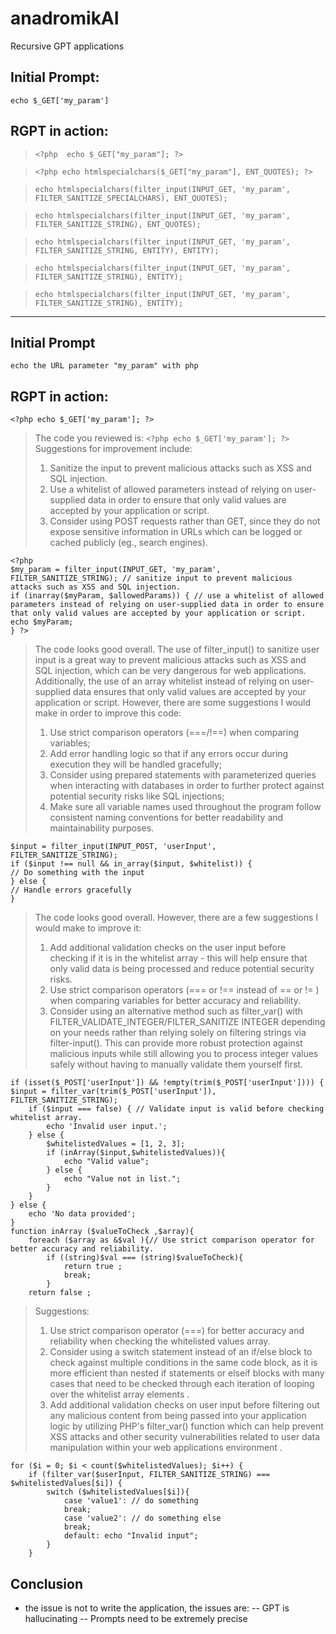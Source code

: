 # anadromikAI
Recursive GPT applications

## Initial Prompt:
`echo $_GET['my_param']`

## RGPT in action:
> `<?php  echo $_GET["my_param"]; ?>`

> `<?php echo htmlspecialchars($_GET["my_param"], ENT_QUOTES); ?>`

> `echo htmlspecialchars(filter_input(INPUT_GET, 'my_param', FILTER_SANITIZE_SPECIALCHARS), ENT_QUOTES);`

> `echo htmlspecialchars(filter_input(INPUT_GET, 'my_param', FILTER_SANITIZE_STRING), ENT_QUOTES);`

> `echo htmlspecialchars(filter_input(INPUT_GET, 'my_param', FILTER_SANITIZE_STRING, ENTITY), ENTITY);`

> `echo htmlspecialchars(filter_input(INPUT_GET, 'my_param', FILTER_SANITIZE_STRING), ENTITY);`

> `echo htmlspecialchars(filter_input(INPUT_GET, 'my_param', FILTER_SANITIZE_STRING), ENTITY);`

---

## Initial Prompt
`echo the URL parameter "my_param" with php`

## RGPT in action:
`<?php echo $_GET['my_param']; ?>`

> The code you reviewed is:  `<?php echo $_GET['my_param']; ?>`
> Suggestions for improvement include: 
> 1. Sanitize the input to prevent malicious attacks such as XSS and SQL injection.  
> 2. Use a whitelist of allowed parameters instead of relying on user-supplied data in order to ensure that only valid values are accepted by your application or script. 
> 3. Consider using POST requests rather than GET, since they do not expose sensitive information in URLs which can be logged or cached publicly (eg., search engines).

```
<?php 
$my_param = filter_input(INPUT_GET, 'my_param', FILTER_SANITIZE_STRING); // sanitize input to prevent malicious attacks such as XSS and SQL injection.  
if (inarray($myParam, $allowedParams)) { // use a whitelist of allowed parameters instead of relying on user-supplied data in order to ensure that only valid values are accepted by your application or script. 	
echo $myParam; 
} ?>
```

> The code looks good overall. The use of filter_input() to sanitize user input is a great way to prevent malicious attacks such as XSS and SQL injection, which can be very dangerous for web applications. Additionally, the use of an array whitelist instead of relying on user-supplied data ensures that only valid values are accepted by your application or script. 
> However, there are some suggestions I would make in order to improve this code: 
> 1) Use strict comparison operators (===/!==) when comparing variables;  
> 2) Add error handling logic so that if any errors occur during execution they will be handled gracefully;   	
> 3) Consider using prepared statements with parameterized queries when interacting with databases in order to further protect against potential security risks like SQL injections;     
> 4) Make sure all variable names used throughout the program follow consistent naming conventions for better readability and maintainability purposes.

```
$input = filter_input(INPUT_POST, 'userInput', FILTER_SANITIZE_STRING); 
if ($input !== null && in_array($input, $whitelist)) { 
// Do something with the input 
} else { 
// Handle errors gracefully 
}
```
					
> The code looks good overall. However, there are a few suggestions I would make to improve it: 
> 1) Add additional validation checks on the user input before checking if it is in the whitelist array - this will help ensure that only valid data is being processed and reduce potential security risks. 
> 2) Use strict comparison operators (=== or !== instead of == or != ) when comparing variables for better accuracy and reliability.  
> 3) Consider using an alternative method such as filter_var() with FILTER_VALIDATE_INTEGER/FILTER_SANITIZE INTEGER depending on your needs rather than relying solely on filtering strings via filter-input(). This can provide more robust protection against malicious inputs while still allowing you to process integer values safely without having to manually validate them yourself first.

```
if (isset($_POST['userInput']) && !empty(trim($_POST['userInput']))) { 
$input = filter_var(trim($_POST['userInput']), FILTER_SANITIZE_STRING); 
    if ($input === false) { // Validate input is valid before checking whitelist array.  
        echo 'Invalid user input.';    		     	       
    } else {         
        $whitelistedValues = [1, 2, 3]; 
        if (inArray($input,$whitelistedValues)){              
            echo "Valid value";           
        } else {               
            echo "Value not in list.";            
        }
    }
} else {
    echo 'No data provided';
} 
function inArray ($valueToCheck ,$array){ 
    foreach ($array as &$val ){// Use strict comparison operator for better accuracy and reliability. 
        if ((string)$val === (string)$valueToCheck){                 
            return true ;                  
            break;
        }               
    return false ;
```
								
> Suggestions: 
> 1. Use strict comparison operator (===) for better accuracy and reliability when checking the whitelisted values array.  
> 2. Consider using a switch statement instead of an if/else block to check against multiple conditions in the same code block, as it is more efficient than nested if statements or elseif blocks with many cases that need to be checked through each iteration of looping over the whitelist array elements .   
> 3. Add additional validation checks on user input before filtering out any malicious content from being passed into your application logic by utilizing PHP's filter_var() function which can help prevent XSS attacks and other security vulnerabilities related to user data manipulation within your web applications environment .
								
```
for ($i = 0; $i < count($whitelistedValues); $i++) { 
    if (filter_var($userInput, FILTER_SANITIZE_STRING) === $whitelistedValues[$i]) {
        switch ($whitelistedValues[$i]){  	     
            case 'value1': // do something 
            break; 
            case 'value2': // do something else 
            break; 
            default: echo "Invalid input"; 
        } 
    }
```

## Conclusion

- the issue is not to write the application, the issues are:
-- GPT is hallucinating
-- Prompts need to be extremely precise
